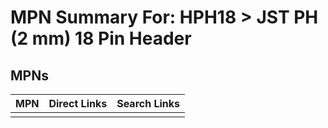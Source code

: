 



# MPN Summary For: HPH18 > JST PH (2 mm) 18 Pin Header

## MPNs
  

|MPN|Direct Links|Search Links|
| :--- | :--- | :--- |
||||
